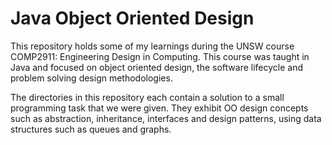 # Java Object Oriented Design

This repository holds some of my learnings during the UNSW course COMP2911: Engineering Design in Computing. This course was taught in Java and focused on object oriented design, the software lifecycle and problem solving design methodologies.

The directories in this repository each contain a solution to a small programming task that we were given. They exhibit OO design concepts such as abstraction, inheritance, interfaces and design patterns, using data structures such as queues and graphs.
